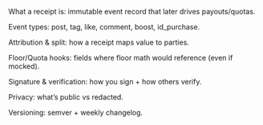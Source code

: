 What a receipt is: immutable event record that later drives payouts/quotas.

Event types: post, tag, like, comment, boost, id_purchase.

Attribution & split: how a receipt maps value to parties.

Floor/Quota hooks: fields where floor math would reference (even if mocked).

Signature & verification: how you sign + how others verify.

Privacy: what’s public vs redacted.

Versioning: semver + weekly changelog.
